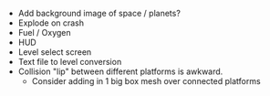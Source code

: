 * Add background image of space / planets?
* Explode on crash
* Fuel / Oxygen
* HUD
* Level select screen
* Text file to level conversion
* Collision "lip" between different platforms is awkward.
  * Consider adding in 1 big box mesh over connected platforms